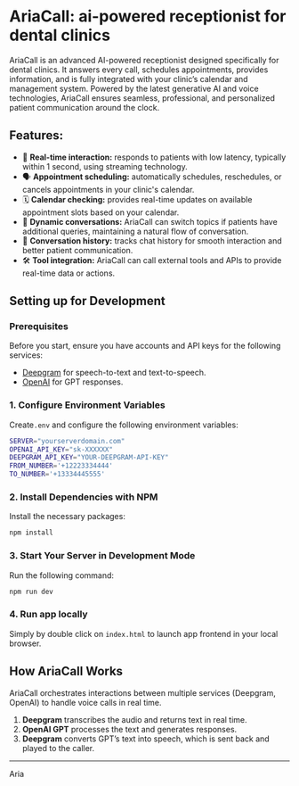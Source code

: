 # AriaCall: ai-powered receptionist for dental clinics

AriaCall is an advanced AI-powered receptionist designed specifically for dental clinics. It answers every call, schedules appointments, provides information, and is fully integrated with your clinic’s calendar and management system. Powered by the latest generative AI and voice technologies, AriaCall ensures seamless, professional, and personalized patient communication around the clock.

## Features:
- 🏁 **Real-time interaction:** responds to patients with low latency, typically within 1 second, using streaming technology.
- 🗣️ **Appointment scheduling:** automatically schedules, reschedules, or cancels appointments in your clinic's calendar.
- 🗓️ **Calendar checking:** provides real-time updates on available appointment slots based on your calendar.
- 💬 **Dynamic conversations:** AriaCall can switch topics if patients have additional queries, maintaining a natural flow of conversation.
- 📔 **Conversation history:** tracks chat history for smooth interaction and better patient communication.
- 🛠️ **Tool integration:** AriaCall can call external tools and APIs to provide real-time data or actions.

## Setting up for Development

### Prerequisites
Before you start, ensure you have accounts and API keys for the following services:
- [Deepgram](https://deepgram.com) for speech-to-text and text-to-speech.
- [OpenAI](https://platform.openai.com) for GPT responses.

### 1. Configure Environment Variables
Create`.env` and configure the following environment variables:

```bash
SERVER="yourserverdomain.com"
OPENAI_API_KEY="sk-XXXXXX"
DEEPGRAM_API_KEY="YOUR-DEEPGRAM-API-KEY"
FROM_NUMBER='+12223334444'
TO_NUMBER='+13334445555'
```

### 2. Install Dependencies with NPM
Install the necessary packages:

```bash
npm install
```

### 3. Start Your Server in Development Mode
Run the following command:

```bash
npm run dev
```

### 4. Run app locally

Simply by double click on `index.html` to launch app frontend in your local browser.

## How AriaCall Works
AriaCall orchestrates interactions between multiple services (Deepgram, OpenAI) to handle voice calls in real time. 

1. **Deepgram** transcribes the audio and returns text in real time.
2. **OpenAI GPT** processes the text and generates responses.
3. **Deepgram** converts GPT’s text into speech, which is sent back and played to the caller.

___
Aria